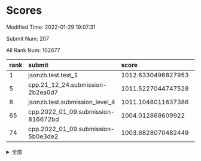 # Scores

Modified Time: 2022-01-29 19:07:31

Submit Num: 207

All Rank Num: 102677

| rank |               submit               |       score        |       sigma        | pk_num |
| :--- | :--------------------------------- | :----------------- | :----------------- | :----- |
| 1    | jsonzb.test.test_1                 | 1012.6330496827953 | 0.7905079628304874 | 1984   |
| 5    | cpp.21_12_24.submission-2b2ea0d7   | 1011.5227044747528 | 0.7814875316239283 | 1979   |
| 8    | jsonzb.test.submission_level_4     | 1011.1048011637386 | 0.7759047509618165 | 1980   |
| 65   | cpp.2022_01_09.submission-816672bd | 1004.012868609922  | 0.712195241950565  | 1983   |
| 74   | cpp.2022_01_09.submission-5b0e3de2 | 1003.6828070482449 | 0.7054636324018169 | 1987   |


<details>
<summary>全部</summary>

| rank |                 submit                 |       score        |       sigma        | pk_num |
| :--- | :------------------------------------- | :----------------- | :----------------- | :----- |
| 1    | jsonzb.test.test_1                     | 1012.6330496827953 | 0.7905079628304874 | 1984   |
| 2    | gobigger.level_3.submission_level_3_49 | 1012.4811632896005 | 0.7877324091316364 | 1983   |
| 3    | gobigger.level_3.submission_level_3_0  | 1012.0127798399456 | 0.7809415375889386 | 1980   |
| 4    | gobigger.level_3.submission_level_3_24 | 1011.5416049438863 | 0.7898975170140228 | 1979   |
| 5    | cpp.21_12_24.submission-2b2ea0d7       | 1011.5227044747528 | 0.7814875316239283 | 1979   |
| 6    | gobigger.level_3.submission_level_3_2  | 1011.253221940689  | 0.747787716278579  | 1988   |
| 7    | gobigger.level_3.submission_level_3_7  | 1011.2091638337728 | 0.7918082948832548 | 1984   |
| 8    | jsonzb.test.submission_level_4         | 1011.1048011637386 | 0.7759047509618165 | 1980   |
| 9    | gobigger.level_3.submission_level_3_8  | 1010.8877749094921 | 0.7827891835164887 | 1980   |
| 10   | gobigger.level_3.submission_level_3_43 | 1010.7805096734389 | 0.7544513847637213 | 1983   |
| 11   | gobigger.level_3.submission_level_3_37 | 1010.7396361061624 | 0.7817404395072403 | 1990   |
| 12   | gobigger.level_3.submission_level_3_45 | 1010.7146539894952 | 0.7755809007345044 | 1985   |
| 13   | gobigger.level_3.submission_level_3_22 | 1010.5996955872669 | 0.7521810306296224 | 1986   |
| 14   | gobigger.level_3.submission_level_3_27 | 1010.5413437810125 | 0.7462721390151473 | 1977   |
| 15   | gobigger.level_3.submission_level_3_10 | 1010.5174961504925 | 0.7467390341479748 | 1987   |
| 16   | gobigger.level_3.submission_level_3_35 | 1010.4877089316819 | 0.7609906656728276 | 1986   |
| 17   | gobigger.level_3.submission_level_3_41 | 1010.4750527452176 | 0.7459880163260124 | 1981   |
| 18   | gobigger.level_3.submission_level_3_9  | 1010.4664661051836 | 0.7583081236141314 | 1989   |
| 19   | gobigger.level_3.submission_level_3_42 | 1010.4586566845101 | 0.7585850565193918 | 1981   |
| 20   | gobigger.level_3.submission_level_3_13 | 1010.3545721218164 | 0.7770865482640961 | 1987   |
| 21   | gobigger.level_3.submission_level_3_32 | 1010.3463391675377 | 0.7503079789154875 | 1983   |
| 22   | gobigger.level_3.submission_level_3_12 | 1010.3281626428487 | 0.7501234972305681 | 1985   |
| 23   | gobigger.level_3.submission_level_3_29 | 1010.2765972480981 | 0.7776447188686604 | 1984   |
| 24   | gobigger.level_3.submission_level_3_18 | 1010.2586371796328 | 0.7628852334810284 | 1985   |
| 25   | gobigger.level_3.submission_level_3_40 | 1010.2364549106733 | 0.753653063094915  | 1984   |
| 26   | gobigger.level_3.submission_level_3_26 | 1010.2343090468011 | 0.7709675998749036 | 1981   |
| 27   | gobigger.level_3.submission_level_3_46 | 1010.2230931819693 | 0.7877366134936914 | 1983   |
| 28   | gobigger.level_3.submission_level_3_5  | 1010.2228114251758 | 0.7670972778932045 | 1989   |
| 29   | gobigger.level_3.submission_level_3_4  | 1009.8755299338239 | 0.7558221482592149 | 1985   |
| 30   | gobigger.level_3.submission_level_3_19 | 1009.7859639247218 | 0.7674264601767409 | 1986   |
| 31   | gobigger.level_3.submission_level_3_3  | 1009.7692552219135 | 0.779213281502689  | 1980   |
| 32   | gobigger.level_3.submission_level_3_38 | 1009.6726156121821 | 0.7518877632274611 | 1982   |
| 33   | gobigger.level_3.submission_level_3_23 | 1009.6632242186431 | 0.7577426113453615 | 1983   |
| 34   | gobigger.level_3.submission_level_3_34 | 1009.6418147927033 | 0.7713856558782676 | 1979   |
| 35   | gobigger.level_3.submission_level_3_44 | 1009.6191987248367 | 0.7477823497888745 | 1986   |
| 36   | gobigger.level_3.submission_level_3_20 | 1009.5065458377138 | 0.7615980164310393 | 1984   |
| 37   | gobigger.level_3.submission_level_3_1  | 1009.4021628010399 | 0.7441378609458661 | 1989   |
| 38   | gobigger.level_3.submission_level_3_14 | 1009.377238563497  | 0.7692068579103509 | 1991   |
| 39   | gobigger.level_3.submission_level_3_6  | 1009.3733589456411 | 0.7644852598012473 | 1986   |
| 40   | gobigger.level_3.submission_level_3_16 | 1009.2086143102979 | 0.7419351011799866 | 1983   |
| 41   | gobigger.level_3.submission_level_3_39 | 1009.201891208702  | 0.7604887673272118 | 1986   |
| 42   | gobigger.level_3.submission_level_3_30 | 1009.1878377436734 | 0.7584680317269407 | 1978   |
| 43   | gobigger.level_3.submission_level_3_31 | 1009.1524587251023 | 0.7535971404258707 | 1986   |
| 44   | gobigger.level_3.submission_level_3_48 | 1009.1045647254098 | 0.7257470396344887 | 1984   |
| 45   | gobigger.level_3.submission_level_3_47 | 1009.1019952411078 | 0.788951728470001  | 1982   |
| 46   | gobigger.level_3.submission_level_3_28 | 1009.0101500453628 | 0.759704079423306  | 1989   |
| 47   | gobigger.level_3.submission_level_3_15 | 1008.870790121665  | 0.7430536829849185 | 1984   |
| 48   | gobigger.level_3.submission_level_3_11 | 1008.8624838117483 | 0.7440185158944852 | 1984   |
| 49   | gobigger.level_3.submission_level_3_25 | 1008.8010327524671 | 0.7619630676073983 | 1987   |
| 50   | gobigger.level_3.submission_level_3_36 | 1008.7829182559402 | 0.7372889598761256 | 1984   |
| 51   | gobigger.level_3.submission_level_3_17 | 1008.7576765828843 | 0.7564604366040617 | 1981   |
| 52   | gobigger.level_3.submission_level_3_21 | 1008.662624730446  | 0.7393439925115286 | 1988   |
| 53   | gobigger.level_3.submission_level_3_33 | 1008.5677836624585 | 0.7503530186618056 | 1986   |
| 54   | gobigger.level_1.submission_level_1_15 | 1005.3041259097076 | 0.7112104651994152 | 1983   |
| 55   | gobigger.level_1.submission_level_1_6  | 1005.0099734328204 | 0.7097307910764377 | 1978   |
| 56   | gobigger.level_1.submission_level_1_20 | 1004.8480027285582 | 0.734373903459845  | 1985   |
| 57   | gobigger.level_1.submission_level_1_33 | 1004.4809096326896 | 0.720113064040984  | 1980   |
| 58   | gobigger.level_1.submission_level_1_48 | 1004.4800626946366 | 0.7322260923314895 | 1984   |
| 59   | gobigger.level_1.submission_level_1_25 | 1004.3073464363006 | 0.7197863361328509 | 1977   |
| 60   | gobigger.level_1.submission_level_1_44 | 1004.2370541446709 | 0.737114091578767  | 1988   |
| 61   | gobigger.level_1.submission_level_1_21 | 1004.1415523544971 | 0.7218441115509154 | 1984   |
| 62   | gobigger.level_1.submission_level_1_0  | 1004.0707567056891 | 0.7142931030467284 | 1980   |
| 63   | gobigger.level_1.submission_level_1_40 | 1004.0310664564506 | 0.7087416442139716 | 1988   |
| 64   | gobigger.level_1.submission_level_1_35 | 1004.0158898482791 | 0.706440136000458  | 1983   |
| 65   | cpp.2022_01_09.submission-816672bd     | 1004.012868609922  | 0.712195241950565  | 1983   |
| 66   | gobigger.level_1.submission_level_1_19 | 1003.8879324297176 | 0.7161520193389264 | 1983   |
| 67   | gobigger.level_1.submission_level_1_28 | 1003.8628304326263 | 0.7248482271787834 | 1985   |
| 68   | gobigger.level_1.submission_level_1_27 | 1003.8096412189971 | 0.7281926659802296 | 1988   |
| 69   | gobigger.level_1.submission_level_1_1  | 1003.8090181852815 | 0.715731631844724  | 1986   |
| 70   | gobigger.level_1.submission_level_1_37 | 1003.7819951724528 | 0.7264046031194317 | 1989   |
| 71   | gobigger.level_1.submission_level_1_2  | 1003.7603382802646 | 0.713554923208259  | 1988   |
| 72   | gobigger.level_1.submission_level_1_14 | 1003.7424218618626 | 0.7188538781398681 | 1989   |
| 73   | gobigger.level_1.submission_level_1_36 | 1003.7340214685205 | 0.7164976511084822 | 1981   |
| 74   | cpp.2022_01_09.submission-5b0e3de2     | 1003.6828070482449 | 0.7054636324018169 | 1987   |
| 75   | gobigger.level_1.submission_level_1_12 | 1003.6822497764115 | 0.7164063599813515 | 1982   |
| 76   | gobigger.level_1.submission_level_1_43 | 1003.637508163519  | 0.7207338847465353 | 1980   |
| 77   | gobigger.level_1.submission_level_1_38 | 1003.4221420038126 | 0.7146139380299755 | 1983   |
| 78   | gobigger.level_1.submission_level_1_46 | 1003.4129953720916 | 0.7192181350459779 | 1978   |
| 79   | gobigger.level_1.submission_level_1_4  | 1003.4044566756938 | 0.7091124494271702 | 1988   |
| 80   | gobigger.level_1.submission_level_1_42 | 1003.3981166917196 | 0.7176278252407271 | 1988   |
| 81   | gobigger.level_1.submission_level_1_5  | 1003.3372176661671 | 0.7190772355142914 | 1982   |
| 82   | gobigger.level_1.submission_level_1_18 | 1003.2735001492678 | 0.7284979525989262 | 1983   |
| 83   | gobigger.level_1.submission_level_1_29 | 1003.1116117811391 | 0.7151233826004152 | 1985   |
| 84   | gobigger.level_1.submission_level_1_11 | 1003.1066559753872 | 0.7059927436459047 | 1986   |
| 85   | gobigger.level_1.submission_level_1_49 | 1003.0558531024574 | 0.7114816633201803 | 1982   |
| 86   | gobigger.level_1.submission_level_1_45 | 1003.0475282794265 | 0.7175538532178932 | 1979   |
| 87   | gobigger.level_1.submission_level_1_16 | 1003.0472979228994 | 0.7251214951162063 | 1987   |
| 88   | gobigger.level_1.submission_level_1_9  | 1002.9696161675514 | 0.7199862033812598 | 1987   |
| 89   | gobigger.level_1.submission_level_1_41 | 1002.9114940995469 | 0.7078881793428825 | 1985   |
| 90   | gobigger.level_1.submission_level_1_34 | 1002.9075060330906 | 0.7123835137768185 | 1983   |
| 91   | gobigger.level_1.submission_level_1_22 | 1002.8930377216907 | 0.7103612603654899 | 1984   |
| 92   | gobigger.level_1.submission_level_1_23 | 1002.8842902553665 | 0.7095682411347636 | 1979   |
| 93   | gobigger.level_1.submission_level_1_47 | 1002.8356962275841 | 0.7106681633635152 | 1986   |
| 94   | gobigger.level_1.submission_level_1_13 | 1002.8147076694636 | 0.705545608275186  | 1986   |
| 95   | gobigger.level_1.submission_level_1_32 | 1002.6805009618977 | 0.7091536438534944 | 1980   |
| 96   | gobigger.level_1.submission_level_1_17 | 1002.6453633589023 | 0.7172147817949093 | 1983   |
| 97   | gobigger.level_1.submission_level_1_24 | 1002.5114431807167 | 0.7149850570724561 | 1984   |
| 98   | gobigger.level_1.submission_level_1_26 | 1002.4935152079515 | 0.7209860939071756 | 1982   |
| 99   | gobigger.level_1.submission_level_1_30 | 1002.3030557482226 | 0.7130814753702763 | 1986   |
| 100  | gobigger.level_1.submission_level_1_39 | 1002.2381010261686 | 0.714915769978154  | 1989   |
| 101  | gobigger.level_1.submission_level_1_7  | 1002.2109713334577 | 0.7124092588407251 | 1984   |
| 102  | gobigger.level_1.submission_level_1_10 | 1002.0838063761222 | 0.7238444853071122 | 1982   |
| 103  | gobigger.level_1.submission_level_1_8  | 1001.8278167445739 | 0.7039635653202341 | 1989   |
| 104  | gobigger.level_1.submission_level_1_3  | 1001.7466381962566 | 0.7017985078789892 | 1983   |
| 105  | gobigger.level_1.submission_level_1_31 | 1001.5833285317567 | 0.7321759608325027 | 1982   |
| 106  | gobigger.random.submission_random_49   | 997.7992749866548  | 0.7068162521895767 | 1990   |
| 107  | gobigger.random.submission_random_34   | 997.6218886249387  | 0.7157725328355479 | 1981   |
| 108  | gobigger.random.submission_random_31   | 997.2868555771719  | 0.6994468675381467 | 1986   |
| 109  | gobigger.random.submission_random_15   | 997.1224386114097  | 0.7125256555848885 | 1985   |
| 110  | gobigger.random.submission_random_29   | 997.119155397169   | 0.7026146784074431 | 1984   |
| 111  | gobigger.random.submission_random_16   | 997.0315319448398  | 0.703239562921022  | 1985   |
| 112  | gobigger.random.submission_random_19   | 996.8584802927351  | 0.7130682836169993 | 1986   |
| 113  | gobigger.random.submission_random_39   | 996.7500291450492  | 0.7049578009563612 | 1985   |
| 114  | gobigger.random.submission_random_38   | 996.736752960378   | 0.7133340388270616 | 1987   |
| 115  | gobigger.random.submission_random_33   | 996.6107662497666  | 0.7072421916958116 | 1987   |
| 116  | gobigger.random.submission_random_18   | 996.6065000509362  | 0.7225614573717222 | 1980   |
| 117  | gobigger.random.submission_random_4    | 996.5514416472556  | 0.6972414768185453 | 1983   |
| 118  | gobigger.random.submission_random_44   | 996.4637826894076  | 0.7090034661162817 | 1989   |
| 119  | gobigger.random.submission_random_6    | 996.4626012507413  | 0.7175807960544276 | 1981   |
| 120  | gobigger.random.submission_random_35   | 996.4515377773689  | 0.7021346393998821 | 1983   |
| 121  | gobigger.random.submission_random_22   | 996.3660546261275  | 0.7142743416347779 | 1987   |
| 122  | gobigger.random.submission_random_30   | 996.3603368914208  | 0.7086167052922656 | 1985   |
| 123  | gobigger.random.submission_random_43   | 996.2206699034173  | 0.7139764287801622 | 1981   |
| 124  | gobigger.random.submission_random_10   | 996.1747960444836  | 0.7089677424291383 | 1984   |
| 125  | gobigger.random.submission_random_11   | 996.1524168186407  | 0.7130448948581611 | 1983   |
| 126  | gobigger.random.submission_random_36   | 996.0631584694798  | 0.7136511826705485 | 1981   |
| 127  | gobigger.random.submission_random_48   | 996.0447702733043  | 0.7073589872563742 | 1985   |
| 128  | gobigger.random.submission_random_23   | 996.0305280392656  | 0.7101479204206703 | 1983   |
| 129  | gobigger.random.submission_random_47   | 996.0115610989004  | 0.7022748410025398 | 1986   |
| 130  | gobigger.random.submission_random_3    | 996.011000265703   | 0.7009935732038828 | 1989   |
| 131  | gobigger.random.submission_random_32   | 995.9802229985085  | 0.7232881877134755 | 1984   |
| 132  | gobigger.random.submission_random_27   | 995.9787607486836  | 0.7118659308253683 | 1983   |
| 133  | gobigger.random.submission_random_40   | 995.9673382149986  | 0.7143493884294363 | 1984   |
| 134  | gobigger.random.submission_random_0    | 995.851686278204   | 0.7222309134894972 | 1986   |
| 135  | gobigger.random.submission_random_14   | 995.7641760914297  | 0.7145715918448542 | 1984   |
| 136  | gobigger.random.submission_random_45   | 995.6535521570462  | 0.707590100223003  | 1989   |
| 137  | gobigger.random.submission_random_5    | 995.645071654135   | 0.7136521066744737 | 1985   |
| 138  | gobigger.random.submission_random_7    | 995.5976314387635  | 0.7134042702885025 | 1986   |
| 139  | gobigger.random.submission_random_1    | 995.5704107261196  | 0.726271131444595  | 1983   |
| 140  | gobigger.random.submission_random_25   | 995.4615065206935  | 0.7164722970993863 | 1983   |
| 141  | gobigger.random.submission_random_41   | 995.3914443724963  | 0.7166022801655145 | 1982   |
| 142  | gobigger.random.submission_random_46   | 995.3758079138045  | 0.7053314963998283 | 1982   |
| 143  | gobigger.random.submission_random_37   | 995.3366457573661  | 0.7037820425804825 | 1987   |
| 144  | gobigger.random.submission_random_2    | 995.3332804788789  | 0.7108003158804911 | 1981   |
| 145  | gobigger.random.submission_random_12   | 995.3144528615932  | 0.7193906808701481 | 1989   |
| 146  | gobigger.random.submission_random_24   | 995.2101377436571  | 0.7022759491287085 | 1988   |
| 147  | gobigger.random.submission_random_9    | 995.1274579493214  | 0.7110072655990685 | 1988   |
| 148  | gobigger.random.submission_random_20   | 995.0399037991249  | 0.7115886891599794 | 1984   |
| 149  | gobigger.random.submission_random_21   | 994.9702359309088  | 0.7212060873634245 | 1982   |
| 150  | gobigger.random.submission_random_28   | 994.8931546322332  | 0.7069569673271898 | 1986   |
| 151  | gobigger.random.submission_random_17   | 994.8398218265556  | 0.711504722301633  | 1983   |
| 152  | gobigger.random.submission_random_42   | 994.7171834628165  | 0.7144763682566563 | 1981   |
| 153  | gobigger.random.submission_random_8    | 994.6796726443398  | 0.7197857148316475 | 1982   |
| 154  | gobigger.random.submission_random_26   | 994.5504265478854  | 0.7089256494229952 | 1986   |
| 155  | gobigger.random.submission_random_13   | 994.2217866585212  | 0.7333346075601949 | 1981   |
| 156  | gobigger.level_2.submission_level_2_19 | 994.2045604345421  | 0.7220093795170509 | 1985   |
| 157  | gobigger.level_2.submission_level_2_46 | 993.9486906922558  | 0.7279751218911287 | 1979   |
| 158  | gobigger.level_2.submission_level_2_4  | 993.6557762067737  | 0.7571051025256915 | 1981   |
| 159  | gobigger.level_2.submission_level_2_9  | 993.5085792747577  | 0.7191843487318611 | 1981   |
| 160  | gobigger.level_2.submission_level_2_0  | 993.4437769319699  | 0.7330974385373601 | 1985   |
| 161  | gobigger.level_2.submission_level_2_36 | 993.3628644119087  | 0.7274051536442191 | 1979   |
| 162  | gobigger.level_2.submission_level_2_37 | 993.1741579975964  | 0.7346764019284845 | 1983   |
| 163  | gobigger.level_2.submission_level_2_12 | 993.1167465781809  | 0.7354138931574109 | 1981   |
| 164  | gobigger.level_2.submission_level_2_15 | 992.8827031953341  | 0.7310944408599734 | 1984   |
| 165  | gobigger.level_2.submission_level_2_23 | 992.814984239838   | 0.731249247443641  | 1984   |
| 166  | gobigger.level_2.submission_level_2_42 | 992.7954892194288  | 0.7246543722226606 | 1986   |
| 167  | gobigger.level_2.submission_level_2_40 | 992.7181906278995  | 0.750265522454124  | 1982   |
| 168  | gobigger.level_2.submission_level_2_24 | 992.6198434991969  | 0.7423215256497021 | 1984   |
| 169  | gobigger.level_2.submission_level_2_29 | 992.6071751396497  | 0.7546716029026392 | 1988   |
| 170  | gobigger.level_2.submission_level_2_25 | 992.5609629081297  | 0.7454324267477446 | 1981   |
| 171  | gobigger.level_2.submission_level_2_27 | 992.4060795989376  | 0.7382174844541586 | 1987   |
| 172  | gobigger.level_2.submission_level_2_8  | 992.3647679632379  | 0.7535318766821594 | 1981   |
| 173  | gobigger.level_2.submission_level_2_48 | 992.2873192215615  | 0.7336419413371513 | 1978   |
| 174  | gobigger.level_2.submission_level_2_22 | 992.0061285791763  | 0.7612723890343975 | 1989   |
| 175  | gobigger.level_2.submission_level_2_18 | 991.9617723953703  | 0.7505004334195552 | 1976   |
| 176  | gobigger.level_2.submission_level_2_44 | 991.9588882982305  | 0.7693893488528922 | 1983   |
| 177  | gobigger.level_2.submission_level_2_6  | 991.9276251036366  | 0.7743534372800955 | 1986   |
| 178  | gobigger.level_2.submission_level_2_38 | 991.9256089809926  | 0.7381999256430667 | 1982   |
| 179  | gobigger.level_2.submission_level_2_13 | 991.8957787426397  | 0.7446199859743085 | 1991   |
| 180  | gobigger.level_2.submission_level_2_3  | 991.8178888398335  | 0.7393752206986002 | 1982   |
| 181  | gobigger.level_2.submission_level_2_30 | 991.7924241399137  | 0.7397924637334153 | 1986   |
| 182  | gobigger.level_2.submission_level_2_1  | 991.7700454447797  | 0.7280364191236951 | 1981   |
| 183  | gobigger.level_2.submission_level_2_10 | 991.7471923190301  | 0.7709350591332905 | 1985   |
| 184  | gobigger.level_2.submission_level_2_31 | 991.6607156518736  | 0.7497390575676219 | 1985   |
| 185  | gobigger.level_2.submission_level_2_17 | 991.6299432122078  | 0.7256459996941775 | 1988   |
| 186  | gobigger.level_2.submission_level_2_5  | 991.5647887182961  | 0.7336957122089964 | 1988   |
| 187  | gobigger.level_2.submission_level_2_11 | 991.5454544651515  | 0.7426512659081604 | 1987   |
| 188  | gobigger.level_2.submission_level_2_39 | 991.532912586497   | 0.7424337579320965 | 1988   |
| 189  | gobigger.level_2.submission_level_2_33 | 991.4507640594592  | 0.7447339587085124 | 1988   |
| 190  | gobigger.level_2.submission_level_2_41 | 991.4294359305438  | 0.7442186718916988 | 1983   |
| 191  | gobigger.level_2.submission_level_2_14 | 991.3164240654688  | 0.7396092368722672 | 1981   |
| 192  | gobigger.level_2.submission_level_2_45 | 991.3114283470987  | 0.7414083678423855 | 1988   |
| 193  | gobigger.level_2.submission_level_2_43 | 991.2809015185737  | 0.7675076688237825 | 1983   |
| 194  | gobigger.level_2.submission_level_2_20 | 991.2385153260606  | 0.7343834572551994 | 1980   |
| 195  | gobigger.level_2.submission_level_2_16 | 991.1358949848309  | 0.7585892261175885 | 1980   |
| 196  | gobigger.level_2.submission_level_2_2  | 991.1062027958474  | 0.7602619683389952 | 1986   |
| 197  | gobigger.level_2.submission_level_2_28 | 991.0699441460174  | 0.7647392127557318 | 1983   |
| 198  | gobigger.level_2.submission_level_2_47 | 990.8842331568568  | 0.7538040563874396 | 1984   |
| 199  | gobigger.level_2.submission_level_2_32 | 990.8387231649516  | 0.7604954512652351 | 1984   |
| 200  | gobigger.level_2.submission_level_2_26 | 990.8310913050257  | 0.7473502199997406 | 1986   |
| 201  | gobigger.level_2.submission_level_2_49 | 990.7461939223825  | 0.7647031704244077 | 1978   |
| 202  | gobigger.level_2.submission_level_2_7  | 990.0979936030525  | 0.7693743311673091 | 1988   |
| 203  | gobigger.level_2.submission_level_2_21 | 990.0775513994774  | 0.7788286359095133 | 1981   |
| 204  | gobigger.level_2.submission_level_2_35 | 990.064645711157   | 0.7581586765083038 | 1985   |
| 205  | gobigger.level_2.submission_level_2_34 | 989.6482784240521  | 0.7931012479924162 | 1987   |
| 206  | gobigger.none.submission_none_1        | 976.5720249670353  | 1.3465206207323128 | 1985   |
| 207  | gobigger.none.submission_none_0        | 975.9198394143023  | 1.5275683374546971 | 1988   |

</details>